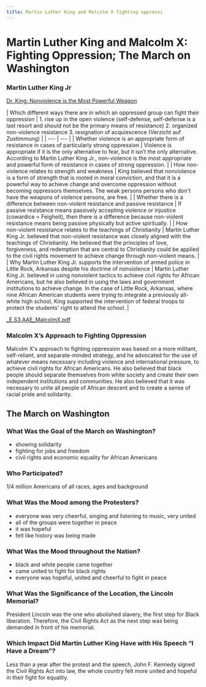 ```yaml
---
title: Martin Luther King and Malcolm X fighting oppressi
---
```

# Martin Luther King and Malcolm X: Fighting Oppression; The March on Washington

### Martin Luther King Jr

[Dr. King: Nonviolence is the Most Powerful Weapon](https://www.youtube.com/watch?v=74XJJ3Tq5ew)

| Which different ways there are in which an oppressed group can fight their oppression | 1. rise up in the open violence (self-defense, self-defense is a last resort and should not be the primary means of resistance)
2. organized non-violence resistance
3. resignation of acquiescence (Verzicht auf Zustimmung) |
| --- | --- |
| Whether violence is an appropriate form of resistance in cases of particularly strong oppression | Violence is appropriate if it is the only alternative to fear, but it isn’t the only alternative. According to Martin Luther King Jr., non-violence is the most appropriate and powerful form of resistance in cases of strong oppression. |
| How non-violence relates to strength and weakness | King believed that nonviolence is a form of strength that is rooted in moral conviction, and that it is a powerful way to achieve change and overcome oppression without becoming oppressors themselves. The weak persons persons who don't have the weapons of violence persons, are free. |
| Whether there is a difference between non-violent resistance and passive resistance | If passive resistance means passively accepting violence or injustice (cowardice = Feigheit), then there is a difference because non-violent resistance means being passive physically but active spiritually. |
| How non-violent resistance relates to the teachings of Christianity | Martin Luther King Jr. believed that non-violent resistance was closely aligned with the teachings of Christianity. He believed that the principles of love, forgiveness, and redemption that are central to Christianity could be applied to the civil rights movement to achieve change through non-violent means. |
| Why Martin Luther King Jr. supports the intervention of armed police in Little Rock, Arkansas despite his doctrine of nonviolence | Martin Luther King Jr. believed in using nonviolent tactics to achieve civil rights for African Americans, but he also believed in using the laws and government institutions to achieve change. In the case of Little Rock, Arkansas, where nine African American students were trying to integrate a previously all-white high school, King supported the intervention of federal troops to protect the students' right to attend the school. |

[_E.S3.AAE_MalcolmX.pdf](_E.S3.AAE_MalcolmX.pdf)

### Malcolm X’s Approach to Fighting Oppression

Malcolm X's approach to fighting oppression was based on a more militant, self-reliant, and separate-minded strategy, and he advocated for the use of whatever means necessary including violence and international pressure, to achieve civil rights for African Americans. He also believed that black people should separate themselves from white society and create their own independent institutions and communities. He also believed that it was necessary to unite all people of African descent and to create a sense of racial pride and solidarity.

## The March on Washington

### What Was the Goal of the March on Washington?

- showing solidarity
- fighting for jobs and freedom
- civil rights and economic equality for African Americans

### Who Participated?

1/4 million Americans of all races, ages and background

### What Was the Mood among the Protesters?

- everyone was very cheerful, singing and listening to music, very united
- all of the groups were together in peace
- it was hopeful
- felt like history was being made

### What Was the Mood throughout the Nation?

- black and white people came together
- came united to fight for black rights
- everyone was hopeful, united and cheerful to fight in peace

### What Was the Significance of the Location, the Lincoln Memorial?

President Lincoln was the one who abolished slavery, the first step for Black liberation. Therefore, the Civil Rights Act as the next step was being demanded in front of his memorial.

### Which Impact Did Martin Luther King Have with His Speech “I Have a Dream”?

Less than a year after the protest and the speech, John F. Kennedy signed the Civil Rights Act into law, the whole country felt more united and hopeful in their fight for equality.